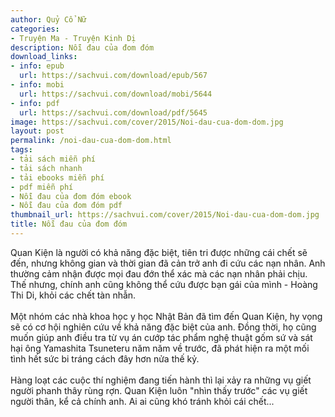 ```yaml
---
author: Quỷ Cổ Nữ
categories:
- Truyện Ma - Truyện Kinh Dị
description: Nỗi đau của đom đóm
download_links:
- info: epub
  url: https://sachvui.com/download/epub/567
- info: mobi
  url: https://sachvui.com/download/mobi/5644
- info: pdf
  url: https://sachvui.com/download/pdf/5645
image: https://sachvui.com/cover/2015/Noi-dau-cua-dom-dom.jpg
layout: post
permalink: /noi-dau-cua-dom-dom.html
tags:
- tải sách miễn phí
- tải sách nhanh
- tải ebooks miễn phí
- pdf miễn phí
- Nỗi đau của đom đóm ebook
- Nỗi đau của đom đóm pdf
thumbnail_url: https://sachvui.com/cover/2015/Noi-dau-cua-dom-dom.jpg
title: Nỗi đau của đom đóm
---
```


 <div class="item-desc text-justify"> <p>Quan Kiện là người có khả năng đặc biệt, tiên tri được những cái chết sẽ đến, nhưng không gian và thời gian đã cản trở anh đi cứu các nạn nhân. Anh thường cảm nhận được mọi đau đớn thể xác mà các nạn nhân phải chịu. Thế nhưng, chính anh cũng không thể cứu được bạn gái của mình - Hoàng Thi Di, khỏi các chết tàn nhẫn.<br><br>Một nhóm các nhà khoa học y học Nhật Bản đã tìm đến Quan Kiện, hy vọng sẽ có cơ hội nghiên cứu về khả năng đặc biệt của anh. Đồng thời, họ cũng muốn giúp anh điều tra từ vụ án cướp tác phẩm nghệ thuật gốm sứ và sát hại ông Yamashita Tsuneteru năm năm về trước, đã phát hiện ra một mối tình hết sức bi tráng cách đây hơn nửa thế kỷ.<br><br>Hàng loạt các cuộc thí nghiệm đang tiến hành thì lại xảy ra những vụ giết người phanh thây rùng rợn. Quan Kiện luôn "nhìn thấy trước" các vụ giết người thân, kể cả chính anh. Ai ai cũng khó tránh khỏi cái chết...</p> </div>